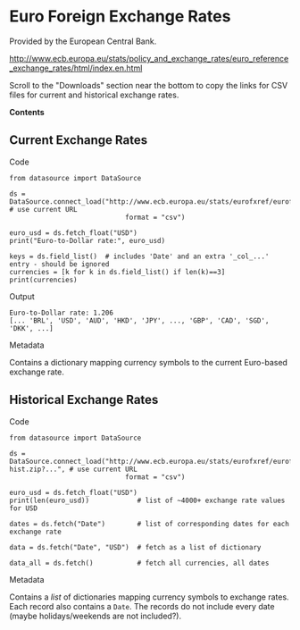 # Euro Foreign Exchange Rates

Provided by the European Central Bank. 

http://www.ecb.europa.eu/stats/policy_and_exchange_rates/euro_reference_exchange_rates/html/index.en.html

Scroll to the "Downloads" section near the bottom to copy the links for CSV files for current and historical exchange rates.

**Contents**


## Current Exchange Rates

Code

````
from datasource import DataSource

ds = DataSource.connect_load("http://www.ecb.europa.eu/stats/eurofxref/eurofxref.zip?...",  # use current URL
                             format = "csv")

euro_usd = ds.fetch_float("USD")
print("Euro-to-Dollar rate:", euro_usd)

keys = ds.field_list()  # includes 'Date' and an extra '_col_...' entry - should be ignored
currencies = [k for k in ds.field_list() if len(k)==3]
print(currencies)
````

Output

````
Euro-to-Dollar rate: 1.206
[... 'BRL', 'USD', 'AUD', 'HKD', 'JPY', ..., 'GBP', 'CAD', 'SGD', 'DKK', ...]
````

Metadata

Contains a dictionary mapping currency symbols to the current Euro-based exchange rate.

## Historical Exchange Rates

Code

````
from datasource import DataSource

ds = DataSource.connect_load("http://www.ecb.europa.eu/stats/eurofxref/eurofxref-hist.zip?...", # use current URL
                             format = "csv")

euro_usd = ds.fetch_float("USD")
print(len(euro_usd))            # list of ~4000+ exchange rate values for USD

dates = ds.fetch("Date")        # list of corresponding dates for each exchange rate

data = ds.fetch("Date", "USD")  # fetch as a list of dictionary

data_all = ds.fetch()           # fetch all currencies, all dates
````


Metadata

Contains a *list* of dictionaries mapping currency symbols to exchange rates. Each record also contains a `Date`. The records do not include every date (maybe holidays/weekends are not included?).

